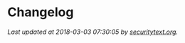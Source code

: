 # Changelog

_Last updated at 2018-03-03 07:30:05 by [securitytext.org](https://securitytext.org)._
